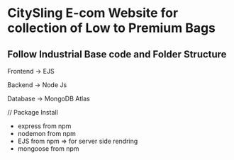 <h1> CitySling E-com Website for collection of Low to Premium Bags</h1>

<h2> Follow Industrial Base code and Folder Structure </h2>
<div>
<p> Frontend -> EJS</p>
<p>Backend -> Node Js</p>
<p>Database -> MongoDB Atlas</p>
 </div>

// Package Install

- express from npm
- nodemon from npm
- EJS from npm => for server side rendring
- mongoose from npm
